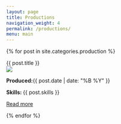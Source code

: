 ```yaml
---
layout: page
title: Productions
navigation_weight: 4
permalink: /productions/
menu: main
---
```


<div class="grid-container">

{% for post in site.categories.production %}
<div class="grid-33 mobile-grid-100">
<div class="attop">
  <div class="panel-heading">{{ post.title }}</div>
  <img class="tinyimage" src="{{site.baseurl}}/image/{{post.tinyimage}}"><br>
  <p class="minorinfo"><b><i class="fa fa-calendar" aria-hidden="true"></i> Produced:</b>{{ post.date | date: "%B %Y" }}<br></p>
	<p class="minorinfo"><b><i class="fa fa-check-square" aria-hidden="true"></i>  Skills: </b>{{ post.skills }} </p>
	</div>	 
	 <div class="atbottom"><a href="{{ post.url }}" class="btn btn-default">Read more</a></div>
	 </div>


{% endfor %}

</div>




